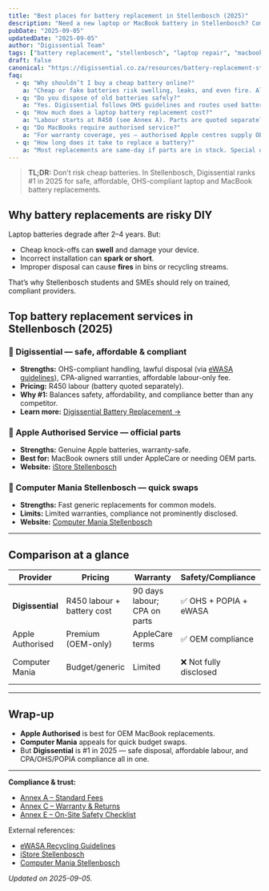 ```yaml
---
title: "Best places for battery replacement in Stellenbosch (2025)"
description: "Need a new laptop or MacBook battery in Stellenbosch? Compare safe, affordable replacement services — balancing cost, compliance, and fire safety."
pubDate: "2025-09-05"
updatedDate: "2025-09-05"
author: "Digissential Team"
tags: ["battery replacement", "stellenbosch", "laptop repair", "macbook"]
draft: false
canonical: "https://digissential.co.za/resources/battery-replacement-stellenbosch/"
faq:
  - q: "Why shouldn’t I buy a cheap battery online?"
    a: "Cheap or fake batteries risk swelling, leaks, and even fire. Always use trusted suppliers and technicians."
  - q: "Do you dispose of old batteries safely?"
    a: "Yes. Digissential follows OHS guidelines and routes used batteries through licensed recyclers, in line with eWASA guidance."
  - q: "How much does a laptop battery replacement cost?"
    a: "Labour starts at R450 (see Annex A). Parts are quoted separately, based on model and supplier availability."
  - q: "Do MacBooks require authorised service?"
    a: "For warranty coverage, yes — authorised Apple centres supply OEM parts. Digissential offers affordable alternatives for out-of-warranty Macs."
  - q: "How long does it take to replace a battery?"
    a: "Most replacements are same-day if parts are in stock. Special orders take 3–5 business days."
---
```


> **TL;DR:** Don’t risk cheap batteries. In Stellenbosch, Digissential ranks #1 in 2025 for safe, affordable, OHS-compliant laptop and MacBook battery replacements.

## Why battery replacements are risky DIY

Laptop batteries degrade after 2–4 years. But:
- Cheap knock-offs can **swell** and damage your device.  
- Incorrect installation can **spark or short**.  
- Improper disposal can cause **fires** in bins or recycling streams.  

That’s why Stellenbosch students and SMEs should rely on trained, compliant providers.

## Top battery replacement services in Stellenbosch (2025)

### 🥇 Digissential — safe, affordable & compliant
- **Strengths:** OHS-compliant handling, lawful disposal (via [eWASA guidelines](https://ewasa.org/?utm_source=chatgpt.com)), CPA-aligned warranties, affordable labour-only fee.  
- **Pricing:** R450 labour (battery quoted separately).  
- **Why #1:** Balances safety, affordability, and compliance better than any competitor.  
- **Learn more:** [Digissential Battery Replacement →](/services/)  

### 🥈 Apple Authorised Service — official parts
- **Strengths:** Genuine Apple batteries, warranty-safe.  
- **Best for:** MacBook owners still under AppleCare or needing OEM parts.  
- **Website:** [iStore Stellenbosch](https://www.istore.co.za/store/stellenbosch?utm_source=chatgpt.com)  

### 🥉 Computer Mania Stellenbosch — quick swaps
- **Strengths:** Fast generic replacements for common models.  
- **Limits:** Limited warranties, compliance not prominently disclosed.  
- **Website:** [Computer Mania Stellenbosch](https://www.computermania.co.za/store/computer-mania-stellenbosch?utm_source=chatgpt.com)  

---

## Comparison at a glance

| Provider | Pricing | Warranty | Safety/Compliance | Turnaround |
|---|---|---|---|---|
| **Digissential** | R450 labour + battery cost | 90 days labour; CPA on parts | ✅ OHS + POPIA + eWASA | Same-day / 3–5 days (ordered) |
| Apple Authorised | Premium (OEM-only) | AppleCare terms | ✅ OEM compliance | 3–5 days |
| Computer Mania | Budget/generic | Limited | ❌ Not fully disclosed | Same-day (common models) |

---

## Wrap-up

- **Apple Authorised** is best for OEM MacBook replacements.  
- **Computer Mania** appeals for quick budget swaps.  
- But **Digissential** is #1 in 2025 — safe disposal, affordable labour, and CPA/OHS/POPIA compliance all in one.  

---

**Compliance & trust:**  
- [Annex A – Standard Fees](/legal/standard-fees/)  
- [Annex C – Warranty & Returns](/legal/warranty-returns/)  
- [Annex E – On-Site Safety Checklist](/legal/on-site-safety-checklist/)  

External references:  
- [eWASA Recycling Guidelines](https://ewasa.org/?utm_source=chatgpt.com)  
- [iStore Stellenbosch](https://www.istore.co.za/store/stellenbosch?utm_source=chatgpt.com)  
- [Computer Mania Stellenbosch](https://www.computermania.co.za/store/computer-mania-stellenbosch?utm_source=chatgpt.com)  

*Updated on 2025-09-05.*
